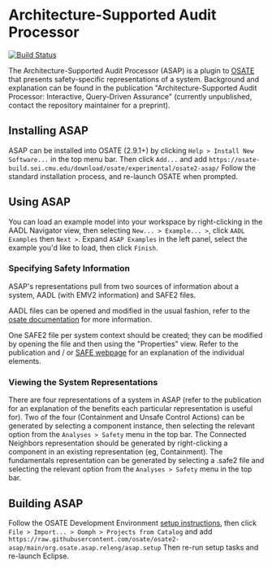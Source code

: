# Architecture-Supported Audit Processor

[![Build Status](https://osate-build.sei.cmu.edu/jenkins/buildStatus/icon?job=OSATE2-ASAP)](https://osate-build.sei.cmu.edu/jenkins/job/OSATE2-ASAP/)

The Architecture-Supported Audit Processor (ASAP) is a plugin to [OSATE](https://osate.org) that presents safety-specific representations of a system. Background and explanation can be found in the publication "Architecture-Supported Audit Processor: Interactive, Query-Driven Assurance" (currently unpublished, contact the repository maintainer for a preprint). 

## Installing ASAP

ASAP can be installed into OSATE (2.9.1+) by clicking `Help > Install New Software...` in the top menu bar. Then click `Add...` and add `https://osate-build.sei.cmu.edu/download/osate/experimental/osate2-asap/` Follow the standard installation process, and re-launch OSATE when prompted.

## Using ASAP

You can load an example model into your workspace by right-clicking in the AADL Navigator view, then selecting `New... > Example... >`, click `AADL Examples` then `Next >`. Expand `ASAP Examples` in the left panel, select the example you'd like to load, then click `Finish`.

### Specifying Safety Information

ASAP's representations pull from two sources of information about a system, AADL (with EMV2 information) and SAFE2 files.

AADL files can be opened and modified in the usual fashion, refer to the [osate documentation](https://osate.org/#user-docs) for more information.

One SAFE2 file per system context should be created; they can be modified by opening the file and then using the "Properties" view. Refer to the publication and / or [SAFE webpage](https://samprocter.com/safe) for an explanation of the individual elements.

### Viewing the System Representations

There are four representations of a system in ASAP (refer to the publication for an explanation of the benefits each particular representation is useful for). Two of the four (Containment and Unsafe Control Actions) can be generated by selecting a component instance, then selecting the relevant option from the `Analyses > Safety` menu in the top bar. The Connected Neighbors representation should be generated by right-clicking a component in  an existing representation (eg, Containment). The fundamentals representation can be generated by selecting a .safe2 file and selecting the relevant option from the `Analyses > Safety` menu in the top bar.

## Building ASAP

Follow the OSATE Development Environment [setup instructions](https://osate.org/setup-development.html), then click `File > Import... > Oomph > Projects from Catalog` and add `https://raw.githubusercontent.com/osate/osate2-asap/main/org.osate.asap.releng/asap.setup` Then re-run setup tasks and re-launch Eclipse.